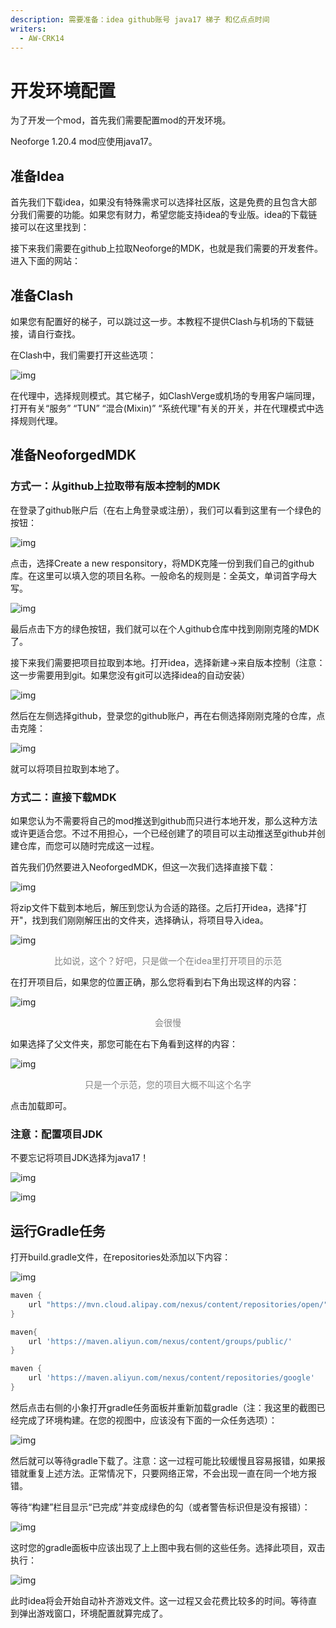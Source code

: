 ```yaml
---
description: 需要准备：idea github账号 java17 梯子 和亿点点时间
writers:
  - AW-CRK14
---
```


# 开发环境配置

为了开发一个mod，首先我们需要配置mod的开发环境。

Neoforge 1.20.4 mod应使用java17。

## 准备Idea

首先我们下载idea，如果没有特殊需求可以选择社区版，这是免费的且包含大部分我们需要的功能。如果您有财力，希望您能支持idea的专业版。idea的下载链接可以在这里找到：

<ModernUrl icon="/icon/jetbrains.png" title="下载 IntelliJ IDEA – 领先的 Java 和 Kotlin IDE" stitle="JetBrains"
 url="https://www.jetbrains.com/zh-cn/idea/download/?section=windows" desc="idea下载链接" />

接下来我们需要在github上拉取Neoforge的MDK，也就是我们需要的开发套件。进入下面的网站：

<ModernUrl icon="/icon/github.png" title="GitHub - neoforged/MDK: The Mod Developer Kit - this is where you start if you want to develop a new mod" stitle="Github" url="https://github.com/neoforged/MDK" />


## 准备Clash

如果您有配置好的梯子，可以跳过这一步。本教程不提供Clash与机场的下载链接，请自行查找。

在Clash中，我们需要打开这些选项：

![img](/13.png)

在代理中，选择规则模式。其它梯子，如ClashVerge或机场的专用客户端同理，打开有关“服务” “TUN” “混合(Mixin)” “系统代理"有关的开关，并在代理模式中选择规则代理。

## 准备NeoforgedMDK

### 方式一：从github上拉取带有版本控制的MDK

在登录了github账户后（在右上角登录或注册），我们可以看到这里有一个绿色的按钮：

![img](/image.png)

点击，选择Create a new responsitory，将MDK克隆一份到我们自己的github库。在这里可以填入您的项目名称。一般命名的规则是：全英文，单词首字母大写。

![img](/1.png)

最后点击下方的绿色按钮，我们就可以在个人github仓库中找到刚刚克隆的MDK了。

接下来我们需要把项目拉取到本地。打开idea，选择新建->来自版本控制（注意：这一步需要用到git。如果您没有git可以选择idea的自动安装）

![img](/2.png)

然后在左侧选择github，登录您的github账户，再在右侧选择刚刚克隆的仓库，点击克隆：

![img](/3.png)

就可以将项目拉取到本地了。

### 方式二：直接下载MDK

如果您认为不需要将自己的mod推送到github而只进行本地开发，那么这种方法或许更适合您。不过不用担心，一个已经创建了的项目可以主动推送至github并创建仓库，而您可以随时完成这一过程。

首先我们仍然要进入NeoforgedMDK，但这一次我们选择直接下载：

![img](/6.png)

将zip文件下载到本地后，解压到您认为合适的路径。之后打开idea，选择"打开"，找到我们刚刚解压出的文件夹，选择确认，将项目导入idea。

![img](/7.png)
<p align="center" style="color:grey;font-size:14px;">比如说，这个？好吧，只是做一个在idea里打开项目的示范</p>

在打开项目后，如果您的位置正确，那么您将看到右下角出现这样的内容：


![img](/8.png)
<p align="center" style="color:grey;font-size:14px;">会很慢</p>

如果选择了父文件夹，那您可能在右下角看到这样的内容：

![img](/9.png)
<p align="center" style="color:grey;font-size:14px;">只是一个示范，您的项目大概不叫这个名字</p>

点击加载即可。

### 注意：配置项目JDK

不要忘记将项目JDK选择为java17！

![img](/11.png)

![img](/12.png)

## 运行Gradle任务

打开build.gradle文件，在repositories处添加以下内容：

![img](/14.png)

```gradle
maven {
    url "https://mvn.cloud.alipay.com/nexus/content/repositories/open/"
}

maven{
    url 'https://maven.aliyun.com/nexus/content/groups/public/'
}

maven {
    url 'https://maven.aliyun.com/nexus/content/repositories/google'
}
```

然后点击右侧的小象打开gradle任务面板并重新加载gradle（注：我这里的截图已经完成了环境构建。在您的视图中，应该没有下面的一众任务选项）：

![img](/15.png)

然后就可以等待gradle下载了。注意：这一过程可能比较缓慢且容易报错，如果报错就重复上述方法。正常情况下，只要网络正常，不会出现一直在同一个地方报错。

等待“构建”栏目显示“已完成”并变成绿色的勾（或者警告标识但是没有报错）：

![img](/16.png)

这时您的gradle面板中应该出现了上上图中我右侧的这些任务。选择此项目，双击执行：

![img](/17.png)

此时idea将会开始自动补齐游戏文件。这一过程又会花费比较多的时间。等待直到弹出游戏窗口，环境配置就算完成了。
